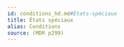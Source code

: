```yaml
---
id: conditions_hd.md#États-spéciaux
title: États spéciaux
alias: Conditions
source: (MDR p299)
---
```


